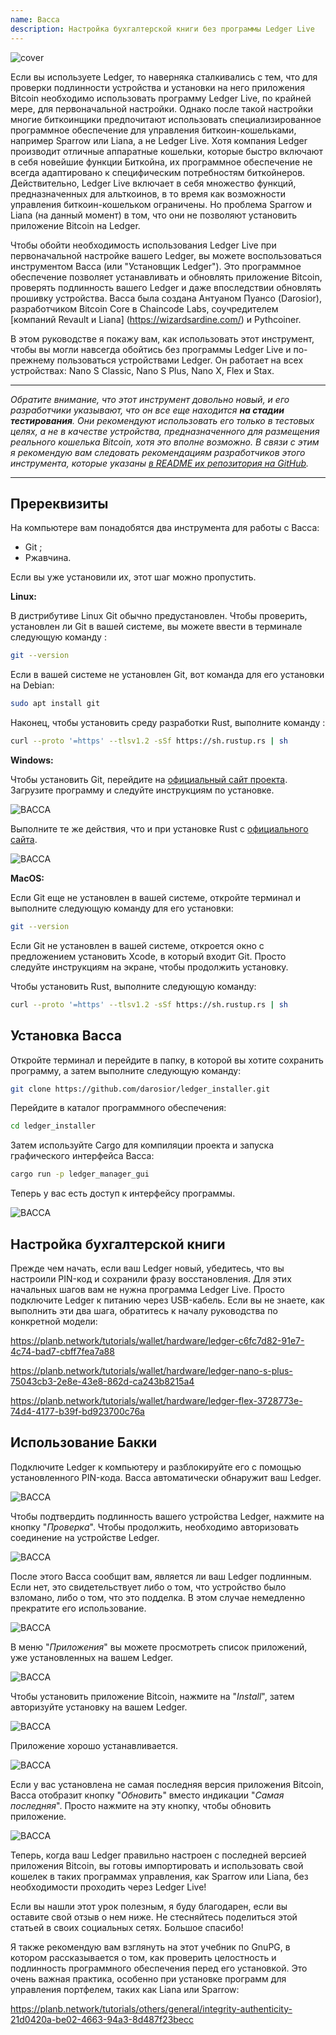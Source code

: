 ```yaml
---
name: Bacca
description: Настройка бухгалтерской книги без программы Ledger Live
---
```

![cover](assets/cover.webp)

Если вы используете Ledger, то наверняка сталкивались с тем, что для проверки подлинности устройства и установки на него приложения Bitcoin необходимо использовать программу Ledger Live, по крайней мере, для первоначальной настройки. Однако после такой настройки многие биткоинщики предпочитают использовать специализированное программное обеспечение для управления биткоин-кошельками, например Sparrow или Liana, а не Ledger Live. Хотя компания Ledger производит отличные аппаратные кошельки, которые быстро включают в себя новейшие функции Биткойна, их программное обеспечение не всегда адаптировано к специфическим потребностям биткойнеров. Действительно, Ledger Live включает в себя множество функций, предназначенных для альткоинов, в то время как возможности управления биткоин-кошельком ограничены. Но проблема Sparrow и Liana (на данный момент) в том, что они не позволяют установить приложение Bitcoin на Ledger.

Чтобы обойти необходимость использования Ledger Live при первоначальной настройке вашего Ledger, вы можете воспользоваться инструментом Bacca (или "Установщик Ledger"). Это программное обеспечение позволяет устанавливать и обновлять приложение Bitcoin, проверять подлинность вашего Ledger и даже впоследствии обновлять прошивку устройства. Bacca была создана Антуаном Пуансо (Darosior), разработчиком Bitcoin Core в Chaincode Labs, соучредителем [компаний Revault и Liana] (https://wizardsardine.com/) и Pythcoiner.

В этом руководстве я покажу вам, как использовать этот инструмент, чтобы вы могли навсегда обойтись без программы Ledger Live и по-прежнему пользоваться устройствами Ledger. Он работает на всех устройствах: Nano S Classic, Nano S Plus, Nano X, Flex и Stax.

---
*Обратите внимание, что этот инструмент довольно новый, и его разработчики указывают, что он все еще находится **на стадии тестирования**. Они рекомендуют использовать его только в тестовых целях, а не в качестве устройства, предназначенного для размещения реального кошелька Bitcoin, хотя это вполне возможно. В связи с этим я рекомендую вам следовать рекомендациям разработчиков этого инструмента, которые указаны [в README их репозитория на GitHub](https://github.com/darosior/ledger_installer).*

---
## Пререквизиты

На компьютере вам понадобятся два инструмента для работы с Bacca:


- Git ;
- Ржавчина.

Если вы уже установили их, этот шаг можно пропустить.

**Linux:**

В дистрибутиве Linux Git обычно предустановлен. Чтобы проверить, установлен ли Git в вашей системе, вы можете ввести в терминале следующую команду :

```bash
git --version
```

Если в вашей системе не установлен Git, вот команда для его установки на Debian:

```bash
sudo apt install git
```

Наконец, чтобы установить среду разработки Rust, выполните команду :

```bash
curl --proto '=https' --tlsv1.2 -sSf https://sh.rustup.rs | sh
```

**Windows:**

Чтобы установить Git, перейдите на [официальный сайт проекта](https://git-scm.com/). Загрузите программу и следуйте инструкциям по установке.

![BACCA](assets/fr/01.webp)

Выполните те же действия, что и при установке Rust с [официального сайта](https://www.rust-lang.org/tools/install).

![BACCA](assets/fr/02.webp)

**MacOS:**

Если Git еще не установлен в вашей системе, откройте терминал и выполните следующую команду для его установки:

```bash
git --version
```

Если Git не установлен в вашей системе, откроется окно с предложением установить Xcode, в который входит Git. Просто следуйте инструкциям на экране, чтобы продолжить установку.

Чтобы установить Rust, выполните следующую команду:

```bash
curl --proto '=https' --tlsv1.2 -sSf https://sh.rustup.rs | sh
```

## Установка Bacca

Откройте терминал и перейдите в папку, в которой вы хотите сохранить программу, а затем выполните следующую команду:

```bash
git clone https://github.com/darosior/ledger_installer.git
```

Перейдите в каталог программного обеспечения:

```bash
cd ledger_installer
```

Затем используйте Cargo для компиляции проекта и запуска графического интерфейса Bacca:

```bash
cargo run -p ledger_manager_gui
```

Теперь у вас есть доступ к интерфейсу программы.

![BACCA](assets/fr/03.webp)

## Настройка бухгалтерской книги

Прежде чем начать, если ваш Ledger новый, убедитесь, что вы настроили PIN-код и сохранили фразу восстановления. Для этих начальных шагов вам не нужна программа Ledger Live. Просто подключите Ledger к питанию через USB-кабель. Если вы не знаете, как выполнить эти два шага, обратитесь к началу руководства по конкретной модели:

https://planb.network/tutorials/wallet/hardware/ledger-c6fc7d82-91e7-4c74-bad7-cbff7fea7a88

https://planb.network/tutorials/wallet/hardware/ledger-nano-s-plus-75043cb3-2e8e-43e8-862d-ca243b8215a4

https://planb.network/tutorials/wallet/hardware/ledger-flex-3728773e-74d4-4177-b39f-bd923700c76a

## Использование Бакки

Подключите Ledger к компьютеру и разблокируйте его с помощью установленного PIN-кода. Bacca автоматически обнаружит ваш Ledger.

![BACCA](assets/fr/04.webp)

Чтобы подтвердить подлинность вашего устройства Ledger, нажмите на кнопку "*Проверка*". Чтобы продолжить, необходимо авторизовать соединение на устройстве Ledger.

![BACCA](assets/fr/05.webp)

После этого Bacca сообщит вам, является ли ваш Ledger подлинным. Если нет, это свидетельствует либо о том, что устройство было взломано, либо о том, что это подделка. В этом случае немедленно прекратите его использование.

![BACCA](assets/fr/06.webp)

В меню "*Приложения*" вы можете просмотреть список приложений, уже установленных на вашем Ledger.

![BACCA](assets/fr/07.webp)

Чтобы установить приложение Bitcoin, нажмите на "*Install*", затем авторизуйте установку на вашем Ledger.

![BACCA](assets/fr/08.webp)

Приложение хорошо устанавливается.

![BACCA](assets/fr/09.webp)

Если у вас установлена не самая последняя версия приложения Bitcoin, Bacca отобразит кнопку "*Обновить*" вместо индикации "*Самая последняя*". Просто нажмите на эту кнопку, чтобы обновить приложение.

![BACCA](assets/fr/10.webp)

Теперь, когда ваш Ledger правильно настроен с последней версией приложения Bitcoin, вы готовы импортировать и использовать свой кошелек в таких программах управления, как Sparrow или Liana, без необходимости проходить через Ledger Live!

Если вы нашли этот урок полезным, я буду благодарен, если вы оставите свой отзыв о нем ниже. Не стесняйтесь поделиться этой статьей в своих социальных сетях. Большое спасибо!

Я также рекомендую вам взглянуть на этот учебник по GnuPG, в котором рассказывается о том, как проверить целостность и подлинность программного обеспечения перед его установкой. Это очень важная практика, особенно при установке программ для управления портфелем, таких как Liana или Sparrow:

https://planb.network/tutorials/others/general/integrity-authenticity-21d0420a-be02-4663-94a3-8d487f23becc
